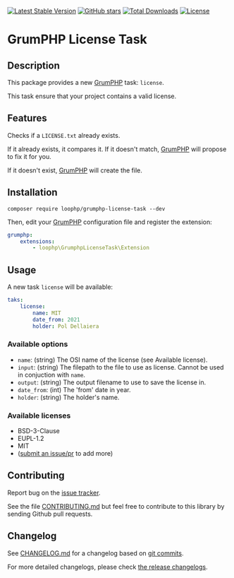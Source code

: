 [![Latest Stable Version][latest stable version]][1]
 [![GitHub stars][github stars]][1]
 [![Total Downloads][total downloads]][1]
 [![License][license]][1]

# GrumPHP License Task

## Description

This package provides a new [GrumPHP][5] task: `license`.

This task ensure that your project contains a valid license.

## Features

Checks if a `LICENSE.txt` already exists.

If it already exists, it compares it. If it doesn't match, [GrumPHP][5] will
propose to fix it for you.

If it doesn't exist, [GrumPHP][5] will create the file.

## Installation

```shell
composer require loophp/grumphp-license-task --dev
```

Then, edit your [GrumPHP][5] configuration file and register the extension:

```yaml
grumphp:
    extensions:
        - loophp\GrumphpLicenseTask\Extension
```

## Usage

A new task `license` will be available:

```yaml
taks:
    license:
        name: MIT
        date_from: 2021
        holder: Pol Dellaiera
```

### Available options

- `name`: (string) The OSI name of the license (see Available license).
- `input`: (string) The filepath to the file to use as license. Cannot be used
  in conjuction with `name`.
- `output`: (string) The output filename to use to save the license in.
- `date_from`: (int) The 'from' date in year.
- `holder`: (string) The holder's name.

### Available licenses

- BSD-3-Clause
- EUPL-1.2
- MIT
- ([submit an issue/pr][14] to add more)

## Contributing

Report bug on the [issue tracker][14].

See the file [CONTRIBUTING.md][18] but feel free to contribute to this library
by sending Github pull requests.

## Changelog

See [CHANGELOG.md][15] for a changelog based on [git commits][16].

For more detailed changelogs, please check [the release changelogs][17].

[latest stable version]: https://img.shields.io/packagist/v/loophp/grumphp-license-task.svg?style=flat-square
[github stars]: https://img.shields.io/github/stars/loophp/grumphp-license-task.svg?style=flat-square
[total downloads]: https://img.shields.io/packagist/dt/loophp/grumphp-license-task.svg?style=flat-square
[license]: https://img.shields.io/packagist/l/loophp/grumphp-license-task.svg?style=flat-square
[1]: https://packagist.org/packages/loophp/grumphp-license-task
[2]: https://github.com/loophp/grumphp-license-task/actions
[3]: https://scrutinizer-ci.com/g/loophp/grumphp-license-task/?branch=master
[4]: https://shepherd.dev/github/loophp/grumphp-license-task
[5]: https://packagist.org/packages/grumphp/grumphp
[6]: https://ec.europa.eu
[7]: https://packagist.org/packages/ergebnis/composer-normalize
[8]: https://packagist.org/packages/php-parallel-lint/php-parallel-lint
[9]: https://packagist.org/packages/friendsoftwig/twigcs
[10]: https://packagist.org/packages/FriendsOfPHP/PHP-CS-Fixer
[11]: https://www.php-fig.org/psr/psr-12/
[12]: https://packagist.org/packages/squizlabs/php_codesniffer
[13]: https://packagist.org/packages/phpstan/phpstan
[14]: https://github.com/loophp/grumphp-license-task/issues
[15]: https://github.com/loophp/grumphp-license-task/blob/master/CHANGELOG.md
[16]: https://github.com/loophp/grumphp-license-task/commits/master
[17]: https://github.com/loophp/grumphp-license-task/releases
[18]: https://github.com/loophp/grumphp-license-task/blob/master/.github/CONTRIBUTING.md
[19]: https://packagist.org/packages/drupol/php-conventions
[20]: https://packagist.org/packages/ergebnis/php-library-template
[21]: https://packagist.org/packages/ergebnis/license
[22]: https://packagist.org/packages/maglnet/composer-require-checker
